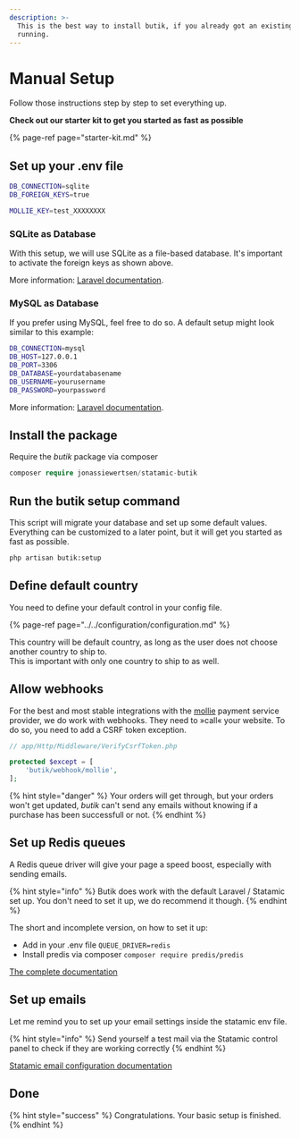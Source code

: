 ```yaml
---
description: >-
  This is the best way to install butik, if you already got an existing project
  running.
---
```


# Manual Setup

Follow those instructions step by step to set everything up.  

**Check out our starter kit to get you started as fast as possible**

{% page-ref page="starter-kit.md" %}

## Set up your .env file

```bash
DB_CONNECTION=sqlite
DB_FOREIGN_KEYS=true

MOLLIE_KEY=test_XXXXXXXX
```

### SQLite as Database

With this setup, we will use SQLite as a file-based database. It's important to activate the foreign keys as shown above.

More information: [Laravel documentation](https://laravel.com/docs/7.x/database). 

### MySQL as Database

If you prefer using MySQL, feel free to do so. A default setup might look similar to this example:

```bash
DB_CONNECTION=mysql
DB_HOST=127.0.0.1
DB_PORT=3306
DB_DATABASE=yourdatabasename
DB_USERNAME=yourusername
DB_PASSWORD=yourpassword
```

More information: [Laravel documentation](https://laravel.com/docs/7.x/database). 

## Install the package

Require the _butik_ package via composer

```php
composer require jonassiewertsen/statamic-butik
```

## Run the butik setup command

This script will migrate your database and set up some default values. Everything can be customized to a later point, but it will get you started as fast as possible.

```bash
php artisan butik:setup
```

## Define default country

You need to define your default control in your config file.

{% page-ref page="../../configuration/configuration.md" %}

This country will be default country, as long as the user does not choose another country to ship to.  
This is important with only one country to ship to as well. 

## Allow webhooks

For the best and most stable integrations with the [mollie](https://www.mollie.com/en) payment service provider, we do work with webhooks. They need to »call« your website. To do so, you need to add a CSRF token exception.

```php
// app/Http/Middleware/VerifyCsrfToken.php

protected $except = [
    'butik/webhook/mollie',
];
```

{% hint style="danger" %}
Your orders will get through, but your orders won't get updated, _butik_ can't send any emails without knowing if a purchase has been successfull or not.
{% endhint %}

## Set up Redis queues

A Redis queue driver will give your page a speed boost, especially with sending emails.

{% hint style="info" %}
Butik does work with the default Laravel / Statamic set up. You don't need to set it up, we do recommend it though. 
{% endhint %}

The short and incomplete version, on how to set it up:

* Add in your .env file `QUEUE_DRIVER=redis`
* Install predis via composer `composer require predis/predis`

[The complete documentation](https://laravel.com/docs/master/redis)

##  Set up emails

Let me remind you to set up your email settings inside the statamic env file.

{% hint style="info" %}
Send yourself a test mail via the Statamic control panel to check if they are working correctly
{% endhint %}

 [Statamic email configuration documentation](https://statamic.dev/email)

## Done

{% hint style="success" %}
Congratulations. Your basic setup is finished.
{% endhint %}

